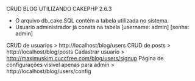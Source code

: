 CRUD BLOG UTILIZANDO CAKEPHP 2.6.3

- O arquivo db_cake.SQL contém a tabela utilizada no sistema.
- Usuario administrador já consta na tabela [username: admin] [senha: admin]


CRUD de usuarios > http://localhost/blog/users
CRUD de posts > http://localhost/blog/posts
Cadastrar usuario > http://maximuskim.cuccfree.com/blog/users/signup
Página de configurações visivel apenas para admin > http://localhost/blog/users/config
